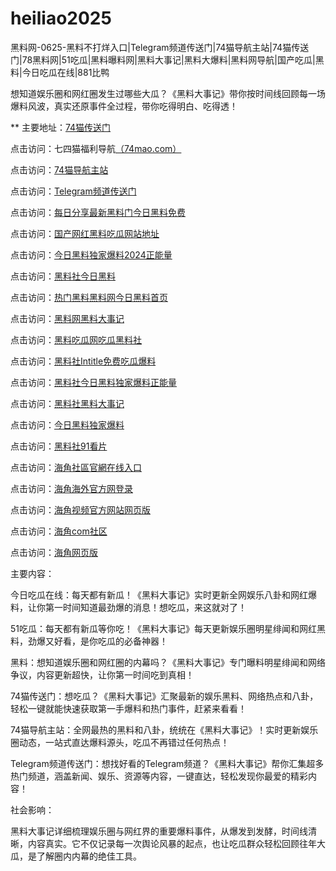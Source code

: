 # heiliao2025
黑料网-0625-黑料不打烊入口|Telegram频道传送门|74猫导航主站|74猫传送门|78黑料网|51吃瓜|黑料曝料网|黑料大事记|黑料大爆料|黑料网导航|国产吃瓜|黑料|今日吃瓜在线|881比鸭

想知道娱乐圈和网红圈发生过哪些大瓜？《黑料大事记》带你按时间线回顾每一场爆料风波，真实还原事件全过程，带你吃得明白、吃得透！

** 主要地址：<a href="https://74mao.com/">74猫传送门</a>

点击访问：七四猫福利导航<a href="https://74mao.com/">（74mao.com）</a>

点击访问：<a href="https://74mao.com/">74猫导航主站</a>

点击访问：<a href="https://74mao.com/">Telegram频道传送门</a>

点击访问：<a href="https://hl95.pages.dev/">每日分享最新黑料门今日黑料免费</a>

点击访问：<a href="https://hl94.pages.dev/">国产网红黑料吃瓜网站地址</a>

点击访问：<a href="https://hl96.pages.dev/">今日黑料独家爆料2024正能量</a>

点击访问：<a href="https://hl97.pages.dev/">黑料社今日黑料</a>

点击访问：<a href="https://hl99.pages.dev/">热门黑料黑料网今日黑料首页</a>

点击访问：<a href="https://hl98.pages.dev/">黑料网黑料大事记</a>

点击访问：<a href="https://hl102.pages.dev/">黑料吃瓜网吃瓜黑料社</a>

点击访问：<a href="https://hl110.pages.dev/">黑料社Intitle免费吃瓜爆料</a>

点击访问：<a href="https://hl107.pages.dev/">黑料社今日黑料独家爆料正能量</a>

点击访问：<a href="https://hl109.pages.dev/">黑料社黑料大事记</a>

点击访问：<a href="https://hl108.pages.dev/">今日黑料独家爆料</a>

点击访问：<a href="hhttps://hl106.pages.dev/">黑料社91看片</a>

点击访问：<a href="https://hj-10.pages.dev/">海角社區官網在线入口</a>

点击访问：<a href="https://hj-09.pages.dev/">海角海外官方网登录</a>

点击访问：<a href="https://hj-08.pages.dev/">海角视频官方网站网页版</a>

点击访问：<a href="https://hj-07.pages.dev/">海角com社区</a>

点击访问：<a href="https://hj-06.pages.dev/">海角网页版</a>

主要内容：

今日吃瓜在线：每天都有新瓜！《黑料大事记》实时更新全网娱乐八卦和网红爆料，让你第一时间知道最劲爆的消息！想吃瓜，来这就对了！

51吃瓜：每天都有新瓜等你吃！《黑料大事记》每天更新娱乐圈明星绯闻和网红黑料，劲爆又好看，是你吃瓜的必备神器！

黑料：想知道娱乐圈和网红圈的内幕吗？《黑料大事记》专门曝料明星绯闻和网络争议，内容更新超快，让你第一时间吃到真相！

74猫传送门：想吃瓜？《黑料大事记》汇聚最新的娱乐黑料、网络热点和八卦，轻松一键就能快速获取第一手爆料和热门事件，赶紧来看看！

74猫导航主站：全网最热的黑料和八卦，统统在《黑料大事记》！实时更新娱乐圈动态，一站式直达爆料源头，吃瓜不再错过任何热点！

Telegram频道传送门：想找好看的Telegram频道？《黑料大事记》帮你汇集超多热门频道，涵盖新闻、娱乐、资源等内容，一键直达，轻松发现你最爱的精彩内容！

社会影响：

黑料大事记详细梳理娱乐圈与网红界的重要爆料事件，从爆发到发酵，时间线清晰，内容真实。它不仅记录每一次舆论风暴的起点，也让吃瓜群众轻松回顾往年大瓜，是了解圈内内幕的绝佳工具。

<span style="display:none;">[Canonical link](https://github.com/cmt20250625/cmt20250625）</span>
